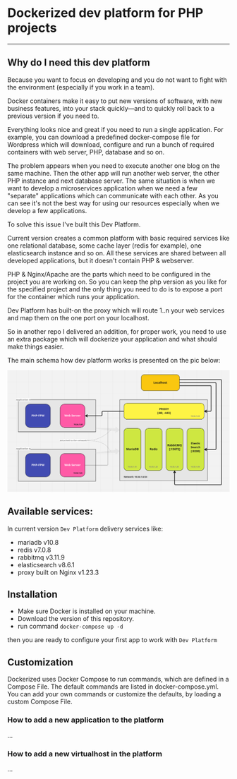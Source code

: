 # Dockerized dev platform for PHP projects


---


## Why do I need this dev platform


Because you want to focus on developing and you do not want to fight with the environment (especially if you work in a team).


Docker containers make it easy to put new versions of software, with new business features, into your stack quickly—and to quickly roll back to a previous version if you need to.


Everything looks nice and great if you need to run a single application. For example, you can download a predefined docker-compose file for Wordpress which will download, configure and run a bunch of required containers with web server, PHP, database and so on.


The problem appears when you need to execute another one blog on the same machine. Then the other app will run another web server, the other PHP instance and next database server. The same situation is when we want to develop a microservices application when we need a few "separate" applications which can communicate with each other.
As you can see it's not the best way for using our resources especially when we develop a few applications.


To solve this issue I've built this Dev Platform.




Current version creates a common platform with basic required services like one relational database, some cache layer (redis for example), one elasticsearch instance and so on.
All these services are shared between all developed applications, but it doesn't contain PHP & webserver.


PHP & Nginx/Apache are the parts which need to be configured in the project you are working on. So you can keep the php version as you like for the specified project and the only thing you need to do is to expose a port for the container which runs your application.


Dev Platform has built-on the proxy which will route 1..n your web services and map them on the one port on your localhost.


So in another repo I delivered an addition, for proper work, you need to use an extra package which will dockerize your application and what should make things easier.


The main schema how dev platform works is presented on the pic below:

![img_1.png](img.png)



## Available services:


In current version `Dev Platform` delivery services like:


- mariadb v10.8
- redis v7.0.8
- rabbitmq v3.11.9
- elasticsearch v8.6.1
- proxy built on Nginx v1.23.3


## Installation


- Make sure Docker is installed on your machine.
- Download the version of this repository.
- run command `docker-compose up -d`


then you are ready to configure your first app to work with `Dev Platform`




## Customization


Dockerized uses Docker Compose to run commands, which are defined in a Compose File. The default commands are listed in docker-compose.yml. You can add your own commands or customize the defaults, by loading a custom Compose File.


### How to add a new application to the platform
...




### How to add a new virtualhost in the platform
...
